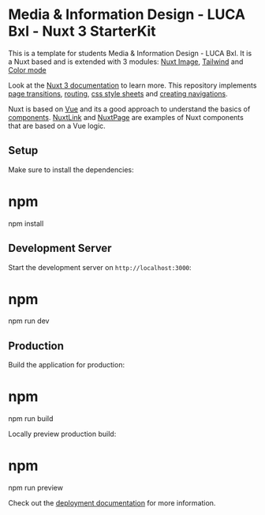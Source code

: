 # Media & Information Design - LUCA Bxl - Nuxt 3 StarterKit

This is a template for students Media & Information Design - LUCA Bxl. It is a Nuxt based and is extended with 3 modules: [Nuxt Image](https://nuxt.com/modules/image), [Tailwind](https://nuxt.com/modules/tailwindcss) and [Color mode](https://nuxt.com/modules/color-mode)


Look at the [Nuxt 3 documentation](https://nuxt.com/) to learn more. This repository implements [page transitions](https://nuxt.com/docs/getting-started/transitions), [routing](https://nuxt.com/docs/getting-started/routing), [css style sheets](https://nuxt.com/docs/getting-started/assets) and [creating navigations](https://nuxt.com/docs/api/components/nuxt-link#nuxtlink). 

Nuxt is based on [Vue](https://vuejs.org) and its a good approach to understand the basics of [components](https://vuejs.org/guide/essentials/component-basics.html). [NuxtLink](https://nuxt.com/docs/api/components/nuxt-link) and [NuxtPage](https://nuxt.com/docs/api/components/nuxt-page) are examples of Nuxt components that are based on a Vue logic.


## Setup

Make sure to install the dependencies:

# npm
npm install


## Development Server

Start the development server on `http://localhost:3000`:

# npm
npm run dev


## Production

Build the application for production:

# npm
npm run build


Locally preview production build:

# npm
npm run preview


Check out the [deployment documentation](https://nuxt.com/docs/getting-started/deployment) for more information.
